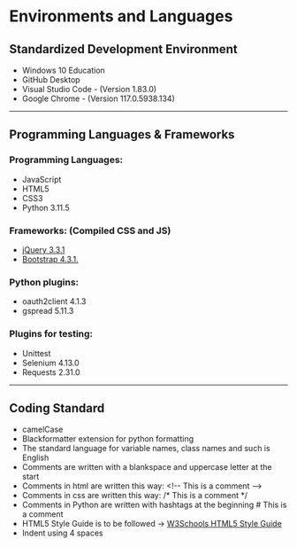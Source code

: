 # Environments and Languages 

## Standardized Development Environment

- Windows 10 Education
- GitHub Desktop
- Visual Studio Code - (Version 1.83.0)
- Google Chrome - (Version 117.0.5938.134)

***

## Programming Languages & Frameworks

### Programming Languages:
- JavaScript
- HTML5
- CSS3
- Python 3.11.5

### Frameworks: (Compiled CSS and JS)
- [jQuery 3.3.1](https://jquery.com/download/)
- [Bootstrap 4.3.1.](https://getbootstrap.com/docs/4.3/getting-started/download/)

### Python plugins:
- oauth2client 4.1.3
- gspread 5.11.3

### Plugins for testing:
- Unittest
- Selenium 4.13.0
- Requests 2.31.0

***

## Coding Standard 
- camelCase
- Blackformatter extension for python formatting
- The standard language for variable names, class names and such is English
- Comments are written with a blankspace and uppercase letter at the start
- Comments in html are written this way: \<!-- This is a comment -->
- Comments in css are written this way: /* This is a comment */
- Comments in Python are written with hashtags at the beginning # This is a comment
- HTML5 Style Guide is to be followed -> [W3Schools HTML5 Style Guide](https://www.w3schools.com/html/html5_syntax.asp)
- Indent using 4 spaces


